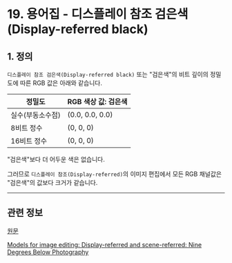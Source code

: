 # 19. 용어집 - 디스플레이 참조 검은색(Display-referred black)

## 1. 정의
`디스플레이 참조 검은색(Display-referred black)` 또는 "검은색"의 비트 깊이의 정밀도에 따른 RGB 값은 아래와 같습니다.

|정밀도|RGB 색상 값: 검은색|
|---|---|
|실수(부동소수점)|(0.0, 0.0, 0.0)|
|8비트 정수|(0, 0, 0)|
|16비트 정수|(0, 0, 0)|

"검은색"보다 더 어두운 색은 없습니다.

그러므로 `디스플레이 참조(Display-referred)`의 이미지 편집에서 모든 RGB 채널값은 "검은색"의 값보다 크거가 같습니다.

***

## 관련 정보

[원문](https://docs.gimp.org/2.10/ko/glossary.html#glossary-display-referred-black)

[Models for image editing: Display-referred and scene-referred: Nine Degrees Below Photography](https://ninedegreesbelow.com/photography/display-referred-scene-referred.html)